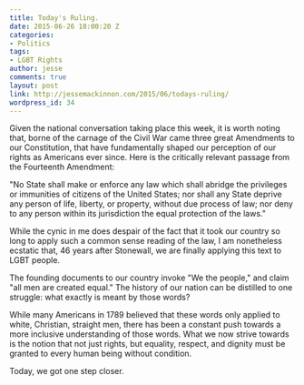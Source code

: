```yaml
---
title: Today's Ruling.
date: 2015-06-26 18:00:20 Z
categories:
- Politics
tags:
- LGBT Rights
author: jesse
comments: true
layout: post
link: http://jessemackinnon.com/2015/06/todays-ruling/
wordpress_id: 34
---
```


Given the national conversation taking place this week, it is worth noting that, borne of the carnage of the Civil War came three great Amendments to our Constitution, that have fundamentally shaped our perception of our rights as Americans ever since. Here is the critically relevant passage from the Fourteenth Amendment:

"No State shall make or enforce any law which shall abridge the privileges or immunities of citizens of the United States; nor shall any State deprive any person of life, liberty, or property, without due process of law; nor deny to any person within its jurisdiction the equal protection of the laws."




While the cynic in me does despair of the fact that it took our country so long to apply such a common sense reading of the law, I am nonetheless ecstatic that, 46 years after Stonewall, we are finally applying this text to LGBT people.

The founding documents to our country invoke "We the people," and claim "all men are created equal." The history of our nation can be distilled to one struggle: what exactly is meant by those words?

While many Americans in 1789 believed that these words only applied to white, Christian, straight men, there has been a constant push towards a more inclusive understanding of those words. What we now strive towards is the notion that not just rights, but equality, respect, and dignity must be granted to every human being without condition.

Today, we got one step closer.


